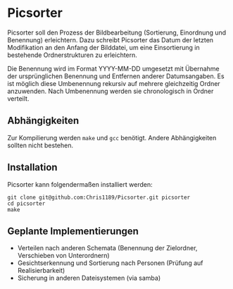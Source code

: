 # Picsorter

Picsorter soll den Prozess der Bildbearbeitung (Sortierung, Einordnung und Benennung) erleichtern.
Dazu schreibt Picsorter das Datum der letzten Modifikation an den Anfang der Bilddatei, um eine
Einsortierung in bestehende Ordnerstrukturen zu erleichtern.

Die Benennung wird im Format YYYY-MM-DD umgesetzt mit Übernahme der ursprünglichen Benennung und
Entfernen anderer Datumsangaben.
Es ist möglich diese Umbenennung rekursiv auf mehrere gleichzeitig Ordner anzuwenden.
Nach Umbenennung werden sie chronologisch in Ordner verteilt.

## Abhängigkeiten

Zur Kompilierung werden `make` und `gcc` benötigt. Andere Abhängigkeiten sollten nicht bestehen.

## Installation

Picsorter kann folgendermaßen installiert werden:

```
git clone git@github.com:Chris1189/Picsorter.git picsorter  
cd picsorter
make
```

## Geplante Implementierungen

- Verteilen nach anderen Schemata (Benennung der Zielordner, Verschieben von Unterordnern)
- Gesichtserkennung und Sortierung nach Personen (Prüfung auf Realisierbarkeit)
- Sicherung in anderen Dateisystemen (via samba)



